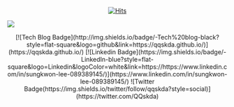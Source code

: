 <div align=center>
  
[![Hits](https://hits.seeyoufarm.com/api/count/incr/badge.svg?url=https%3A%2F%2Fgithub.com%2Fqqskda%2Fhit-counter&count_bg=%2379C83D&title_bg=%23555555&icon=&icon_color=%23E7E7E7&title=hits&edge_flat=false)](https://hits.seeyoufarm.com)
  
</div>

![](https://www.codewars.com/users/qqskda/badges/small)

<div align=center>
[![Tech Blog Badge](http://img.shields.io/badge/-Tech%20blog-black?style=flat-square&logo=github&link=https://qqskda.github.io/)](https://qqskda.github.io/)
[![Linkedin Badge](https://img.shields.io/badge/-LinkedIn-blue?style=flat-square&logo=Linkedin&logoColor=white&link=https://https://www.linkedin.com/in/sungkwon-lee-089389145/)](https://www.linkedin.com/in/sungkwon-lee-089389145/)
![Twitter Badge(https://img.shields.io/twitter/follow/qqskda?style=social)](https://twitter.com/QQskda)
</div>
